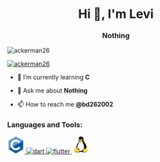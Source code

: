 <h1 align="center">Hi 👋, I'm Levi</h1>
<h3 align="center">Nothing</h3>

<p align="left"> <img src="https://komarev.com/ghpvc/?username=ackerman26&label=Profile%20views&color=0e75b6&style=flat" alt="ackerman26" /> </p>

<p align="left"> <a href="https://github.com/ryo-ma/github-profile-trophy"><img src="https://github-profile-trophy.vercel.app/?username=ackerman26" alt="ackerman26" /></a> </p>

- 🌱 I’m currently learning **C**

- 💬 Ask me about **Nothing**

- 📫 How to reach me **@bd262002**


<h3 align="left">Languages and Tools:</h3>
<p align="left"> <a href="https://www.cprogramming.com/" target="_blank"> <img src="https://raw.githubusercontent.com/devicons/devicon/master/icons/c/c-original.svg" alt="c" width="40" height="40"/> </a> <a href="https://dart.dev" target="_blank"> <img src="https://www.vectorlogo.zone/logos/dartlang/dartlang-icon.svg" alt="dart" width="40" height="40"/> </a> <a href="https://flutter.dev" target="_blank"> <img src="https://www.vectorlogo.zone/logos/flutterio/flutterio-icon.svg" alt="flutter" width="40" height="40"/> </a> <a href="https://www.linux.org/" target="_blank"> <img src="https://raw.githubusercontent.com/devicons/devicon/master/icons/linux/linux-original.svg" alt="linux" width="40" height="40"/> </a> </p>


